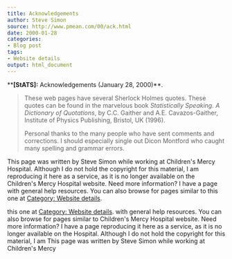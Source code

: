 ```yaml
---
title: Acknowledgements
author: Steve Simon
source: http://www.pmean.com/00/ack.html
date: 2000-01-28
categories:
- Blog post
tags:
- Website details
output: html_document
---
```

****[StATS]:** Acknowledgements (January 28,
2000)**.

> These web pages have several Sherlock Holmes quotes. These quotes can
> be found in the marvelous book *Statistically Speaking. A Dictionary
> of Quotations*, by C.C. Gaither and A.E. Cavazos-Gaither, Institute of
> Physics Publishing, Bristol, UK (1996).
>
> Personal thanks to the many people who have sent comments and
> corrections. I should especially single out Dicon Montford who caught
> many spelling and grammar errors.

This page was written by Steve Simon while working at Children's Mercy
Hospital. Although I do not hold the copyright for this material, I am
reproducing it here as a service, as it is no longer available on the
Children's Mercy Hospital website. Need more information? I have a page
with general help resources. You can also browse for pages similar to
this one at [Category: Website details](../category/WebsiteDetails.asp).
<!---More--->
this one at [Category: Website details](../category/WebsiteDetails.asp).
with general help resources. You can also browse for pages similar to
Children's Mercy Hospital website. Need more information? I have a page
reproducing it here as a service, as it is no longer available on the
Hospital. Although I do not hold the copyright for this material, I am
This page was written by Steve Simon while working at Children's Mercy

<!---Do not use
****[StATS]:** Acknowledgements (January 28,
This page was written by Steve Simon while working at Children's Mercy
Hospital. Although I do not hold the copyright for this material, I am
reproducing it here as a service, as it is no longer available on the
Children's Mercy Hospital website. Need more information? I have a page
with general help resources. You can also browse for pages similar to
this one at [Category: Website details](../category/WebsiteDetails.asp).
--->

